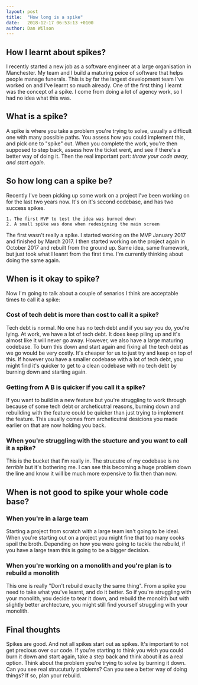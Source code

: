 ```yaml
---
layout: post
title:  "How long is a spike"
date:   2018-12-17 06:53:13 +0100
author: Dan Wilson
---
```

## How I learnt about spikes?

I recently started a new job as a software engineer at a large organisation in
Manchester. My team and I build a maturing peice of software that helps people
manage funerals. This is by far the largest development team I've worked on and
I've learnt so much already. One of the first thing I learnt was the concept of
a spike. I come from doing a lot of agency work, so I had no idea what this was.


## What is a spike?

A spike is where you take a problem you're trying to solve, usually a difficult
one with many possible paths. You assess how you could implement this, and pick
one to "spike" out. When you complete the work, you're then supposed to step
back, assess how the ticket went, and see if there's a better way of doing
it. Then the real important part: *throw your code away, and start again*.


## So how long can a spike be?

Recently I've been picking up some work on a project I've been working on for
the last two years now. It's on it's second codebase, and has two success
spikes.


    1. The first MVP to test the idea was burned down
    2. A small spike was done when redesigning the main screen


The first wasn't really a spike. I started working on the MVP January 2017 and
finished by March 2017. I then started working on the project again in October
2017 and rebuilt from the ground up. Same idea, same framework, but just took
what I leanrt from the first time. I'm currently thinking about doing the same
again.


## When is it okay to spike?

Now I'm going to talk about a couple of senarios I think are acceptable times to
call it a spike:


### Cost of tech debt is more than cost to call it a spike?

Tech debt is normal. No one has no tech debt and if you say you do, you're
lying. At work, we have a lot of tech debt. It does keep piling up and it's
almost like it will never go away. However, we also have a large maturing
codebase. To burn this down and start again and fixing all the tech debt as we
go would be very costly. It's cheaper for us to just try and keep on top of
this.  If however you have a smaller codebase with a lot of tech debt, you might
find it's quicker to get to a clean codebase with no tech debt by burning down
and starting again.


### Getting from A B is quicker if you call it a spike?

If you want to build in a new feature but you're struggling to work through
because of some tech debt or archeticutral reasons, burning down and rebuilding
with the feature could be quicker than just trying to implement the
feature. This usually comes from archeticutral desicions you made earlier on
that are now holding you back.


### When you're struggling with the stucture and you want to call it a spike?

This is the bucket that I'm really in. The strucutre of my codebase is no
_terrible_ but it's bothering me. I can see this becoming a huge problem down
the line and know it will be much more expensive to fix then than now.


## When is not good to spike your whole code base?

### When you're in a large team

Starting a project from scratch with a large team isn't going to be ideal. When
you're starting out on a project you might fine that too many cooks spoil the
broth. Depending on how you were going to tackle the rebuild, if you have a
large team this is going to be a bigger decision.


### When you're working on a monolith and you're plan is to rebuild a monolith

This one is really "Don't rebuild exaclty the same thing". From a spike you need
to take what you've learnt, and do it better. So if you're struggling with your
monolith, you decide to tear it down, and rebuild the monolith but with slightly
better archtecture, you might still find yourself struggling with your monolith.


## Final thoughts

Spikes are good. And not all spikes start out as spikes. It's important to not
get precious over our code. If you're starting to think you wish you could burn
it down and start again, take a step back and think about it as a real
option. Think about the problem you're trying to solve by burning it down. Can
you see real strucuturly problems? Can you see a better way of doing things? If
so, plan your rebuild.
